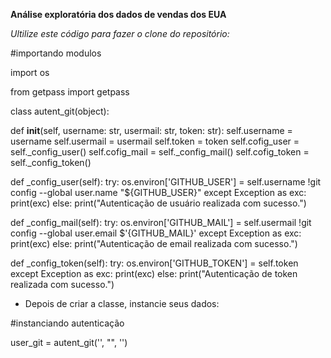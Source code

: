 **Análise exploratória dos dados de vendas dos EUA**

*Ultilize este código para fazer o clone do repositório:*

#importando modulos


import os


from getpass import getpass

class autent_git(object):

  def __init__(self, username: str, usermail: str, token: str):
    self.username = username
    self.usermail = usermail
    self.token = token
    self.cofig_user = self._config_user()
    self.cofig_mail = self._config_mail()
    self.cofig_token = self._config_token()
    
  def _config_user(self):
    try:
      os.environ['GITHUB_USER'] = self.username
      !git config --global user.name "${GITHUB_USER}"
    except Exception as exc:
      print(exc)
    else:
      print("Autenticação de usuário realizada com sucesso.")

  def _config_mail(self):
    try:
      os.environ['GITHUB_MAIL'] = self.usermail
      !git config --global user.email $'{GITHUB_MAIL}'
    except Exception as exc:
      print(exc)
    else:
      print("Autenticação de email realizada com sucesso.")


  def _config_token(self):
    try:
      os.environ['GITHUB_TOKEN'] = self.token
    except Exception as exc:
      print(exc)
    else:
      print("Autenticação de token realizada com sucesso.")



- Depois de criar a classe, instancie seus dados:



#instanciando autenticação


user_git = autent_git('', "", '')